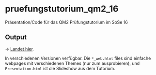 # pruefungstutorium_qm2_16

Präsentation/Code für das QM2 Prüfungstutorium im SoSe 16

## Output

$\rightarrow$ [Landet hier](http://public.tadaa-data.de/QM/pruefungstutorien/qm2_sose_16/).  

In verschiedenen Versionen verfügbar. Die `*_web.html` files sind einfache webpages mit verschiedenen Themes (nur zum ausprobieren), und `Presentation.html` ist die Slideshow aus dem Tutorium.
